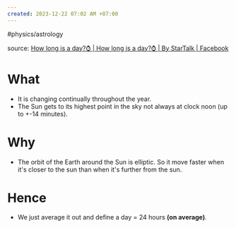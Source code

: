 ```yaml
---
created: 2023-12-22 07:02 AM +07:00
---
```

#physics/astrology 

source: [How long is a day?⌚ | How long is a day?⌚ | By StarTalk | Facebook](https://www.facebook.com/watch?v=7516988941654037)

# What 
- It is changing continually throughout the year.
- The Sun gets to its highest point in the sky not always at clock noon (up to +-14 minutes).
# Why
- The orbit of the Earth around the Sun is elliptic. So it move faster when it's closer to the sun than when it's further from the sun.
# Hence
- We just average it out and define a day = 24 hours **(on average)**.